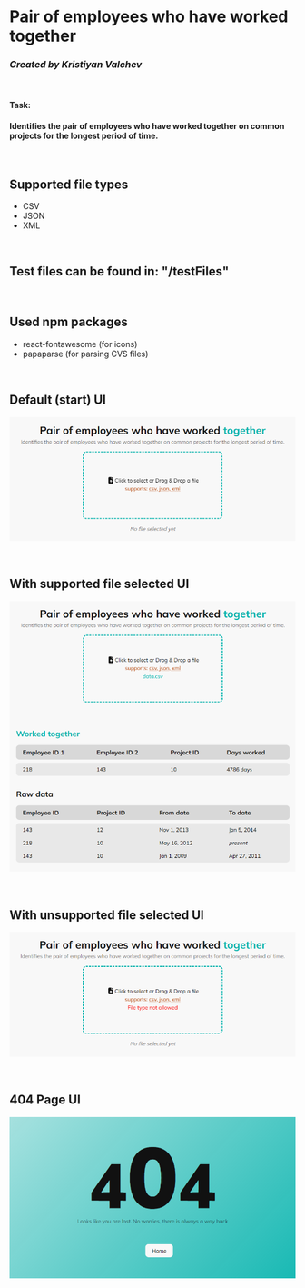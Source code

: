 # Pair of employees who have worked together

### ***Created by Kristiyan Valchev***

<br>

#### **Task**:
#### Identifies the pair of employees who have worked together on common projects for the longest period of time.

<br>

## Supported file types

- CSV
- JSON
- XML

<br>

## Test files can be found in: **"/testFiles"**

<br>

## Used npm packages

- react-fontawesome (for icons)
- papaparse (for parsing CVS files)

<br>

## Default (start) UI

![Default UI](/public/defaultUI.png)

<br>

## With supported file selected UI

![With supported file selected UI](/public/rightFileSelectedUI.png)

<br>

## With unsupported file selected UI

![With unsupported file selected UI](/public/wrongFileSelectedUI.png)

<br>

## 404 Page UI

![404 Page UI](/public/404PageUI.png)